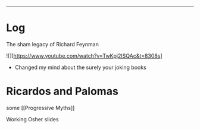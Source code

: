 

---

# Log

The sham legacy of Richard Feynman

![][https://www.youtube.com/watch?v=TwKpj2ISQAc&t=8308s]

- Changed my mind about the surely your joking books


# Ricardos and Palomas


some [[Progressive Myths]]

Working Osher slides

